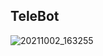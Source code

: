 ## TeleBot
![20211002_163255](https://user-images.githubusercontent.com/88204357/135717561-91e8f201-f6ee-4858-a50a-e675b562911a.jpg)
